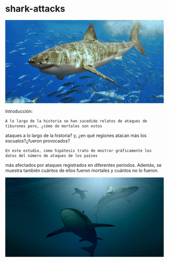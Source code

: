 # shark-attacks
![Alt-Text](/OUTPUT/greatwhite.jpg)

Introducción:

	A lo largo de la historia se han sucedido relatos de ataques de tiburones pero, ¿cómo de mortales son estos 
ataques a lo largo de la historia? y,  ¿en qué regiones atacan más los escualos?¿fueron provocados?

	En este estudio, como hipótesis trato de mostrar gráficamente los datos del número de ataques de los países 
más afectados por ataques registrados  en diferentes períodos. Además, se muestra también cuántos de ellos fueron 
mortales y cuántos no lo fueron.






![Alt-Text](/OUTPUT/sharks.jpg)
